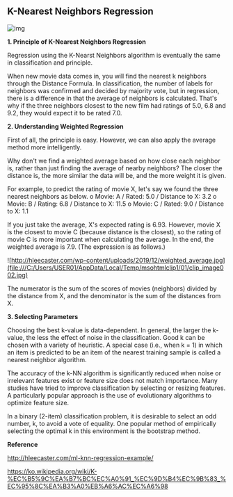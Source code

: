 ## **K-Nearest Neighbors Regression**

![img](file:///C:/Users/USER01/AppData/Local/Temp/msohtmlclip1/01/clip_image001.png)



**1. Principle of K-Nearest Neighbors Regression**



Regression using the K-Nearst Neighbors algorithm is eventually the same in classification and principle.
 

When new movie data comes in, you will find the nearest k neighbors through the Distance Formula. In classification, the number of labels for neighbors was confirmed and decided by majority vote, but in regression, there is a difference in that the average of neighbors is calculated. That's why if the three neighbors closest to the new film had ratings of 5.0, 6.8 and 9.2, they would expect it to be rated 7.0.

 

**2. Understanding Weighted Regression**

First of all, the principle is easy. However, we can also apply the average method more intelligently.

Why don't we find a weighted average based on how close each neighbor is, rather than just finding the average of nearby neighbors? The closer the distance is, the more similar the data will be, and the more weight it is given.


 For example, to predict the rating of movie X, let's say we found the three nearest neighbors as below.
 o Movie: A / Rated: 5.0 / Distance to X: 3.2
 o Movie: B / Rating: 6.8 / Distance to X: 11.5
 o Movie: C / Rated: 9.0 / Distance to X: 1.1


 If you just take the average, X's expected rating is 6.93.
 However, movie X is the closest to movie C (because distance is the closest), so the rating of movie C is more important when calculating the average.
 In the end, the weighted average is 7.9. (The expression is as follows.)

![http://hleecaster.com/wp-content/uploads/2019/12/weighted_average.jpg](file:///C:/Users/USER01/AppData/Local/Temp/msohtmlclip1/01/clip_image002.jpg)

The numerator is the sum of the scores of movies (neighbors) divided by the distance from X, and the denominator is the sum of the distances from X.

 

**3. Selecting Parameters**


 Choosing the best k-value is data-dependent. In general, the larger the k-value, the less the effect of noise in the classification. Good k can be chosen with a variety of heuristic. A special case (i.e., when k = 1) in which an item is predicted to be an item of the nearest training sample is called a nearest neighbor algorithm.

 The accuracy of the k-NN algorithm is significantly reduced when noise or irrelevant features exist or feature size does not match importance. Many studies have tried to improve classification by selecting or resizing features. A particularly popular approach is the use of evolutionary algorithms to optimize feature size. 

 In a binary (2-item) classification problem, it is desirable to select an odd number, k, to avoid a vote of equality. One popular method of empirically selecting the optimal k in this environment is the bootstrap method.





**Reference** 

 

http://hleecaster.com/ml-knn-regression-example/

https://ko.wikipedia.org/wiki/K-%EC%B5%9C%EA%B7%BC%EC%A0%91_%EC%9D%B4%EC%9B%83_%EC%95%8C%EA%B3%A0%EB%A6%AC%EC%A6%98
